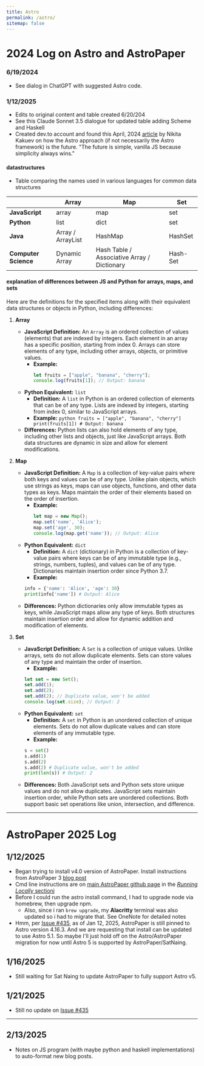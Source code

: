 ```yaml
---
title: Astro
permalink: /astro/
sitemap: false
---
```


# 2024 Log on Astro and AstroPaper

### 6/19/2024
* See dialog in ChatGPT with suggested Astro code.

### 1/12/2025 
* Edits to original content and table created 6/20/204
* See this Claude Sonnet 3.5 dialogue for updated table adding Scheme and Haskell
* Created dev.to account and found this April, 2024 [article](https://dev.to/snikidev/astrojs-as-an-alternative-to-nextjs-pushing-the-limits-30ga) by Nikita Kakuev on how the Astro approach (if not necessarily the Astro framework) is the future. "The future is simple, vanilla JS because simplicity always wins."

#### datastructures
* Table comparing the names used in various languages for common data structures

|             | **Array**    | **Map**          | **Set**       |
|-------------|--------------|------------------|---------------|
| **JavaScript** | array        | map              | set           |
| **Python**     | list         | dict             | set           |
| **Java**       | Array / ArrayList | HashMap          | HashSet       |
| **Computer Science**         | Dynamic Array | Hash Table / Associative Array / Dictionary | Hash-Set      |

#### explanation of differences between JS and Python for arrays, maps, and sets
Here are the definitions for the specified items along with their equivalent data structures or objects in Python, including differences:

1. **Array**
	*  **JavaScript Definition:** An `Array` is an ordered collection of values (elements) that are indexed by integers. Each element in an array has a specific position, starting from index 0. Arrays can store elements of any type, including other arrays, objects, or primitive values.
		*  **Example:**
		     ```javascript
		     let fruits = ["apple", "banana", "cherry"];
		     console.log(fruits[1]); // Output: banana
		     ```
	* **Python Equivalent:** `list`
		* **Definition:** A `list` in Python is an ordered collection of elements that can be of any type. Lists are indexed by integers, starting from index 0, similar to JavaScript arrays.
		* **Example:**
		       ```python
		       fruits = ["apple", "banana", "cherry"]
		       print(fruits[1]) # Output: banana
		       ```
	* **Differences:** Python lists can also hold elements of any type, including other lists and objects, just like JavaScript arrays. Both data structures are dynamic in size and allow for element modifications.

2. **Map**
	*  **JavaScript Definition:** A `Map` is a collection of key-value pairs where both keys and values can be of any type. Unlike plain objects, which use strings as keys, maps can use objects, functions, and other data types as keys. Maps maintain the order of their elements based on the order of insertion.
		* **Example:**
			```javascript
			let map = new Map();
			map.set('name', 'Alice');
			map.set('age', 30);
			console.log(map.get('name')); // Output: Alice
			```
	* **Python Equivalent:** `dict`
		* **Definition:** A `dict` (dictionary) in Python is a collection of key-value pairs where keys can be of any immutable type (e.g., strings, numbers, tuples), and values can be of any type. Dictionaries maintain insertion order since Python 3.7.
		* **Example:**
		```python
		info = {'name': 'Alice', 'age': 30}
		print(info['name']) # Output: Alice
		```
	* **Differences:** Python dictionaries only allow immutable types as keys, while JavaScript maps allow any type of keys. Both structures maintain insertion order and allow for dynamic addition and modification of elements.

3. **Set**
	* **JavaScript Definition:** A `Set` is a collection of unique values. Unlike arrays, sets do not allow duplicate elements. Sets can store values of any type and maintain the order of insertion.
		* **Example:**
		```javascript
		let set = new Set();
		set.add(1);
		set.add(2);
		set.add(2); // Duplicate value, won't be added
		console.log(set.size); // Output: 2
		```
	* **Python Equivalent:** `set`
		* **Definition:** A `set` in Python is an unordered collection of unique elements. Sets do not allow duplicate values and can store elements of any immutable type.
		* **Example:**
		```python
		s = set()
		s.add(1)
		s.add(2)
		s.add(2) # Duplicate value, won't be added
		print(len(s)) # Output: 2
		```
	* **Differences:** Both JavaScript sets and Python sets store unique values and do not allow duplicates. JavaScript sets maintain insertion order, while Python sets are unordered collections. Both support basic set operations like union, intersection, and difference.


***

# AstroPaper 2025 Log
## 1/12/2025
* Began trying to install v4.0 version of AstroPaper. Install instructions from AstroPaper 3 [blog post](https://astro-paper.pages.dev/posts/astro-paper-v3/)
* Cmd line instructions are on [main AstroPaper github page](https://github.com/satnaing/astro-paper?tab=readme-ov-file) in the [*Running Locally* section](https://github.com/satnaing/astro-paper?tab=readme-ov-file#-running-locally)j
* Before I could run the astro install command, I had to upgrade node via homebrew, then upgrade npm. 
	* Also, since i ran `brew upgrade`, my **Alacritty** terminal was also updated so i had to migrate that. See OneNote for detailed notes
* Hmm, per [Issue #435](https://github.com/satnaing/astro-paper/issues/435), as of Jan 12, 2025, AstroPaper is still pinned to Astro version 4.16.3. And we are requesting that install can be updated to use Astro 5.1. So maybe I'll just hold off on the Astro/AstroPaper migration for now until Astro 5 is supported by AstroPaper/SatNaing.

## 1/16/2025
* Still waiting for Sat Naing to update AstroPaper to fully support Astro v5.

## 1/21/2025
* Still no update on [Issue #435](https://github.com/satnaing/astro-paper/issues/435)

***

## 2/13/2025
* Notes on JS program (with maybe python and haskell implementations) to auto-format new blog posts.
